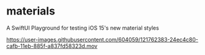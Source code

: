 # materials

A SwiftUI Playground for testing iOS 15's new material styles

https://user-images.githubusercontent.com/604059/121762383-24ec4c80-cafb-11eb-885f-a837fd58323d.mov
